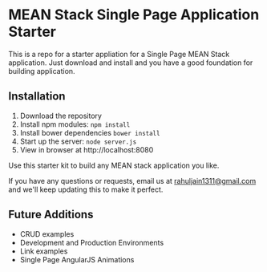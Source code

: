 # MEAN Stack Single Page Application Starter

This is a repo for a starter appliation for a Single Page MEAN Stack application. Just download and install and you have a good foundation for building application. 

## Installation
1. Download the repository
2. Install npm modules: `npm install`
3. Install bower dependencies `bower install`
4. Start up the server: `node server.js`
5. View in browser at http://localhost:8080

Use this starter kit to build any MEAN stack application you like.

If you have any questions or requests, email us at [rahuljain1311@gmail.com](mailto:rahuljain1311@gmail.com) and we'll keep updating this to make it perfect.

## Future Additions
- CRUD examples
- Development and Production Environments
- Link examples
- Single Page AngularJS Animations
